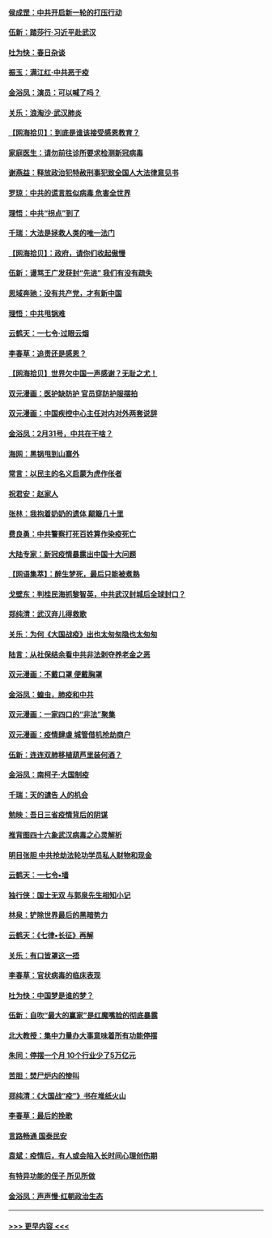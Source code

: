 #### [侯成罡：中共开启新一轮的打压行动](../pages/nsc993/n11935730.md?t=03130131) 
#### [伍新：踏莎行‧习近平赴武汉](../pages/nsc993/n11935157.md?t=03130131) 
#### [吐为快：春日杂谈](../pages/nsc993/n11934776.md?t=03130131) 
#### [振玉：满江红‧中共恶于疫](../pages/nsc993/n11934647.md?t=03130131) 
#### [金浴凤：演员：可以喊了吗？](../pages/nsc993/n11934602.md?t=03130131) 
#### [关乐：浪淘沙·武汉肺炎](../pages/nsc993/n11931792.md?t=03130131) 
#### [【网海拾贝】：到底是谁该接受感恩教育？](../pages/nsc993/n11931552.md?t=03130131) 
#### [家庭医生：请勿前往诊所要求检测新冠病毒](../pages/nsc993/n11929190.md?t=03130131) 
#### [谢燕益：释放政治犯特赦刑事犯致全国人大法律意见书](../pages/nsc993/n11928978.md?t=03130131) 
#### [罗琼：中共的谎言胜似病毒 危害全世界](../pages/nsc993/n11922636.md?t=03130131) 
#### [理悟：中共“拐点”到了](../pages/nsc993/n11928496.md?t=03130131) 
#### [千瑞：大法是拯救人类的唯一法门](../pages/nsc993/n11927637.md?t=03130131) 
#### [【网海拾贝】：政府，请你们收起傲慢](../pages/nsc993/n11926932.md?t=03130131) 
#### [伍新：谩骂王广发获封“先进” 我们有没有疏失](../pages/nsc993/n11926101.md?t=03130131) 
#### [思域奔驰：没有共产党，才有新中国](../pages/nsc993/n11926058.md?t=03130131) 
#### [理悟：中共甩锅难](../pages/nsc993/n11925355.md?t=03130131) 
#### [云鹤天：一七令·过眼云烟](../pages/nsc993/n11925284.md?t=03130131) 
#### [李春草：追责还是感恩？](../pages/nsc993/n11925274.md?t=03130131) 
#### [【网海拾贝】世界欠中国一声感谢？无耻之尤！](../pages/nsc993/n11925239.md?t=03130131) 
#### [双元漫画：医护缺防护 官员穿防护服摆拍](../pages/nsc993/n11923899.md?t=03130131) 
#### [双元漫画：中国疾控中心主任对内对外两套说辞](../pages/nsc993/n11921994.md?t=03130131) 
#### [金浴凤：2月31号，中共在干啥？](../pages/nsc993/n11922706.md?t=03130131) 
#### [海网：黑锅甩到山寨外](../pages/nsc993/n11922688.md?t=03130131) 
#### [常言：以民主的名义启蒙为虎作伥者](../pages/nsc993/n11922217.md?t=03130131) 
#### [祝君安：赵家人](../pages/nsc993/n11922209.md?t=03130131) 
#### [张林：我抱着奶奶的遗体 颠簸几十里](../pages/nsc993/n11920945.md?t=03130131) 
#### [费良勇：中共警察打死百姓算作染疫死亡](../pages/nsc993/n11919264.md?t=03130131) 
#### [大陆专家：新冠疫情暴露出中国十大问题](../pages/nsc993/n11919187.md?t=03130131) 
#### [【网语集萃】：醉生梦死，最后只能被煮熟](../pages/nsc993/n11918994.md?t=03130131) 
#### [戈壁东：判桂民海抓黎智英，中共武汉封城后全球封口？](../pages/nsc993/n11917982.md?t=03130131) 
#### [郑纯清：武汉弃儿得救歌](../pages/nsc993/n11917881.md?t=03130131) 
#### [关乐：为何《大国战疫》出也太匆匆隐也太匆匆](../pages/nsc993/n11917792.md?t=03130131) 
#### [陆言：从社保结余看中共非法剥夺养老金之恶](../pages/nsc993/n11917084.md?t=03130131) 
#### [双元漫画：不戴口罩 便戴胸罩](../pages/nsc993/n11916447.md?t=03130131) 
#### [金浴凤：蝗虫，肺疫和中共](../pages/nsc993/n11916904.md?t=03130131) 
#### [双元漫画：一家四口的“非法”聚集](../pages/nsc993/n11916378.md?t=03130131) 
#### [双元漫画：疫情肆虐 城管借机抢劫商户](../pages/nsc993/n11916310.md?t=03130131) 
#### [伍新：连连双肺移植葫芦里装何酒？](../pages/nsc993/n11913667.md?t=03130131) 
#### [金浴凤：南柯子·大国制疫](../pages/nsc993/n11913657.md?t=03130131) 
#### [千瑞：天的谴告  人的机会](../pages/nsc993/n11913309.md?t=03130131) 
#### [勉映：吾日三省疫情背后的阴谋](../pages/nsc993/n11913079.md?t=03130131) 
#### [推背图四十六象武汉病毒之心灵解析](../pages/nsc993/n11911761.md?t=03130131) 
#### [明目张胆 中共抢劫法轮功学员私人财物和现金](../pages/nsc993/n11910262.md?t=03130131) 
#### [云鹤天：一七令▪墙](../pages/nsc993/n11910627.md?t=03130131) 
#### [独行侠：国士无双 与郭泉先生相知小记](../pages/nsc993/n11910613.md?t=03130131) 
#### [林泉：铲除世界最后的黑暗势力](../pages/nsc993/n11909320.md?t=03130131) 
#### [云鹤天：《七律▪长征》再解](../pages/nsc993/n11909327.md?t=03130131) 
#### [关乐：有口皆罩这一捂](../pages/nsc993/n11908393.md?t=03130131) 
#### [李春草：官状病毒的临床表现](../pages/nsc993/n11908339.md?t=03130131) 
#### [吐为快：中国梦是谁的梦？](../pages/nsc993/n11906564.md?t=03130131) 
#### [伍新：自吹“最大的赢家”是红魔嘴脸的彻底暴露](../pages/nsc993/n11906407.md?t=03130131) 
#### [北大教授：集中力量办大事意味着所有功能停摆](../pages/nsc993/n11904800.md?t=03130131) 
#### [朱同：停摆一个月 10个行业少了5万亿元](../pages/nsc993/n11904498.md?t=03130131) 
#### [苦胆：焚尸炉内的惨叫](../pages/nsc993/n11904479.md?t=03130131) 
#### [郑纯清：《大国战“疫”》书在堆纸火山](../pages/nsc993/n11904450.md?t=03130131) 
#### [李春草：最后的挽歌](../pages/nsc993/n11904441.md?t=03130131) 
#### [言路畅通 国泰民安](../pages/nsc993/n11904222.md?t=03130131) 
#### [袁斌：疫情后，有人或会陷入长时间心理创伤期](../pages/nsc993/n11901514.md?t=03130131) 
#### [有特异功能的侄子 所见所做](../pages/nsc993/n11901154.md?t=03130131) 
#### [金浴凤：声声慢‧红朝政治生态](../pages/nsc993/n11899553.md?t=03130131) 

----
#### [ >>> 更早内容 <<< ](../indexes/nsc993-earlier.md)
